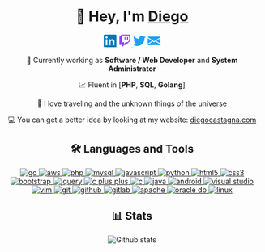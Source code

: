 <div align="center">
<h1>👋 Hey, I'm <a href="https://www.diegocastagna.com/en/">Diego</a></h1>
<p>
    <a href="https://www.linkedin.com/in/diegocastagna/">
        <img alt="Linkedin" width="25px" src="/images/linkedin.svg"/>
    </a>
    <a href="https://www.twitch.tv/unwishingmoon">
        <img alt="Twitch" width="25px" src="/images/twitch.svg"/>
    </a>
    <a href="https://twitter.com/_diegocastagna">
        <img alt="Twitter" width="25px" src="/images/twitter.svg"/>
    </a>
    <a href="mailto:&#100;&#105;&#101;&#103;&#111;&#064;&#100;&#105;&#101;&#103;&#111;&#099;&#097;&#115;&#116;&#097;&#103;&#110;&#097;&#046;&#099;&#111;&#109;">
        <img alt="Email" width="25px" src="/images/email.svg"/>
    </a>
</p>

🔭 Currently working as **Software / Web Developer** and **System Administrator**

📈 Fluent in [**PHP**, **SQL**, **Golang**]

🚀 I love traveling and the unknown things of the universe

💻 You can get a better idea by looking at my website: <a targe="_blank" href="https://www.diegocastagna.com/en/">diegocastagna.com</a>

<h2>🛠 Languages and Tools</h2>

<a href="https://www.diegocastagna.com/en/resume">
<img src="https://devicon.dev/devicon.git/icons/go/go-original.svg" alt="go" width="35px"/>
<img src="https://devicon.dev/devicon.git/icons/amazonwebservices/amazonwebservices-original.svg" alt="aws" width="35px"/>
<img src="https://devicon.dev/devicon.git/icons/php/php-original.svg" alt="php" width="35px"/>
<img src="https://devicon.dev/devicon.git/icons/mysql/mysql-original-wordmark.svg" alt="mysql" width="35px"/>
<img src="https://devicon.dev/devicon.git/icons/javascript/javascript-original.svg" alt="javascript" width="35px"/>
<img src="https://devicon.dev/devicon.git/icons/python/python-original.svg" alt="python" width="35px"/>
<img src="https://devicon.dev/devicon.git/icons/html5/html5-original.svg" alt="html5" width="35px"/>
<img src="https://devicon.dev/devicon.git/icons/css3/css3-original.svg" alt="css3" width="35px"/>
<img src="https://devicon.dev/devicon.git/icons/bootstrap/bootstrap-plain.svg" alt="bootstrap" width="35px"/>
<img src="https://devicon.dev/devicon.git/icons/jquery/jquery-original-wordmark.svg" alt="jquery" width="35px"/>
<img src="https://devicon.dev/devicon.git/icons/cplusplus/cplusplus-original.svg" alt="c plus plus" width="35px"/>
<img src="https://devicon.dev/devicon.git/icons/c/c-original.svg" alt="c" width="35px"/>
<img src="https://devicon.dev/devicon.git/icons/java/java-original.svg" alt="java" width="35px"/>
<img src="https://devicon.dev/devicon.git/icons/android/android-original.svg" alt="android" width="35px"/>
<img src="https://devicon.dev/devicon.git/icons/visualstudio/visualstudio-plain.svg" alt="visual studio" width="35px"/>
<img src="https://devicon.dev/devicon.git/icons/vim/vim-original.svg" alt="vim" width="35px"/>
<img src="https://devicon.dev/devicon.git/icons/git/git-original.svg" alt="git" width="35px"/>
<img src="https://devicon.dev/devicon.git/icons/github/github-original.svg" alt="github" width="35px"/>
<img src="https://devicon.dev/devicon.git/icons/gitlab/gitlab-original.svg" alt="gitlab" width="35px"/>
<img src="https://devicon.dev/devicon.git/icons/apache/apache-original-wordmark.svg" alt="apache" width="35px"/>
<img src="https://devicon.dev/devicon.git/icons/oracle/oracle-original.svg" alt="oracle db" width="35px"/>
<img src="https://devicon.dev/devicon.git/icons/linux/linux-original.svg" alt="linux" width="35px"/>
</a>

<h2>📊 Stats</h2>
<p>
    <img alt="Github stats" src="https://github-readme-stats.unwishingmoon.vercel.app/api?username=UnwishingMoon&show_icons=true&hide_border=true" />
</p>
</div>
